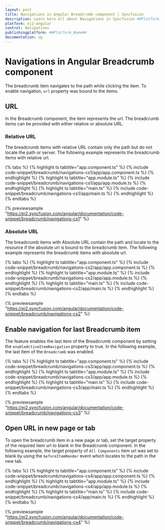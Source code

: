 ```yaml
---
layout: post
title: Navigations in Angular Breadcrumb component | Syncfusion
description: Learn here all about Navigations in Syncfusion ##Platform_Name## Breadcrumb component of Syncfusion Essential JS 2 and more.
platform: ej2-angular
control: Navigations 
publishingplatform: ##Platform_Name##
documentation: ug
---
```


# Navigations in Angular Breadcrumb component

The breadcrumb item navigates to the path while clicking the item. To enable navigation, `url` property was bound to the items.

## URL

In the Breadcrumb component, the item represents the url. The breadcrumb items can be provided with either relative or absolute URL.

### Relative URL

The breadcrumb items with relative URL contain only the path but do not locate the path or server. The following example represents the breadcrumb items with relative url.

{% tabs %}
{% highlight ts tabtitle="app.component.ts" %}
{% include code-snippet/breadcrumb/navigations-cs1/app/app.component.ts %}
{% endhighlight %}
{% highlight ts tabtitle="app.module.ts" %}
{% include code-snippet/breadcrumb/navigations-cs1/app/app.module.ts %}
{% endhighlight %}
{% highlight ts tabtitle="main.ts" %}
{% include code-snippet/breadcrumb/navigations-cs1/app/main.ts %}
{% endhighlight %}
{% endtabs %}
  
{% previewsample "https://ej2.syncfusion.com/angular/documentation/code-snippet/breadcrumb/navigations-cs1" %}

### Absolute URL

The breadcrumb items with Absolute URL contain the path and locate to the resource if the absolute url is bound to the breadcrumb item. The following example represents the breadcrumb items with absolute url.

{% tabs %}
{% highlight ts tabtitle="app.component.ts" %}
{% include code-snippet/breadcrumb/navigations-cs2/app/app.component.ts %}
{% endhighlight %}
{% highlight ts tabtitle="app.module.ts" %}
{% include code-snippet/breadcrumb/navigations-cs2/app/app.module.ts %}
{% endhighlight %}
{% highlight ts tabtitle="main.ts" %}
{% include code-snippet/breadcrumb/navigations-cs2/app/main.ts %}
{% endhighlight %}
{% endtabs %}
  
{% previewsample "https://ej2.syncfusion.com/angular/documentation/code-snippet/breadcrumb/navigations-cs2" %}

## Enable navigation for last Breadcrumb item

The feature enables the last item of the Breadcrumb component by setting the `enableActiveItemNavigation` property to true. In the following example, the last item of the `Breadcrumb` was enabled.

{% tabs %}
{% highlight ts tabtitle="app.component.ts" %}
{% include code-snippet/breadcrumb/navigations-cs3/app/app.component.ts %}
{% endhighlight %}
{% highlight ts tabtitle="app.module.ts" %}
{% include code-snippet/breadcrumb/navigations-cs3/app/app.module.ts %}
{% endhighlight %}
{% highlight ts tabtitle="main.ts" %}
{% include code-snippet/breadcrumb/navigations-cs3/app/main.ts %}
{% endhighlight %}
{% endtabs %}
  
{% previewsample "https://ej2.syncfusion.com/angular/documentation/code-snippet/breadcrumb/navigations-cs3" %}

## Open URL in new page or tab

To open the breadcrumb item in a new page or tab, set the target property of the required item url to blank in the Breadcrumb component. In the following example, the target property of `All Components` item url was set to blank by using the `beforeItemRender` event which locates to the path in the new tab.

{% tabs %}
{% highlight ts tabtitle="app.component.ts" %}
{% include code-snippet/breadcrumb/navigations-cs4/app/app.component.ts %}
{% endhighlight %}
{% highlight ts tabtitle="app.module.ts" %}
{% include code-snippet/breadcrumb/navigations-cs4/app/app.module.ts %}
{% endhighlight %}
{% highlight ts tabtitle="main.ts" %}
{% include code-snippet/breadcrumb/navigations-cs4/app/main.ts %}
{% endhighlight %}
{% endtabs %}
  
{% previewsample "https://ej2.syncfusion.com/angular/documentation/code-snippet/breadcrumb/navigations-cs4" %}